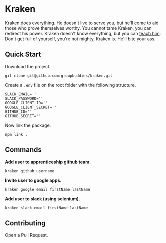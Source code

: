 Kraken
=================

Kraken does everything. He doesn't live to serve you, but he'll come to aid those who prove themselves worthy. You cannot tame Kraken, you can redirect his power. Kraken doesn't know everything, but you can [teach him](#contributing). Don't get full of yourself, you're not mighty, Kraken is. He'll bite your ass.

## Quick Start


Download the project.

```
git clone git@github.com:groupbuddies/kraken.git
```

Create a `.env` file on the root folder with the following structure.

```
SLACK_EMAIL=''
SLACK_PASSWORD=''
GOOGLE_CLIENT_ID=''
GOOGLE_CLIENT_SECRET=''
GITHUB_ID=''
GITHUB_SECRET=''
```

Now link the package.

```
npm link .
```

## Commands

**Add user to apprenticeship github team.**

```
kraken github username
```

**Invite user to google apps.**

```
kraken google email firstName lastName
```

**Add user to slack (using selenium).**

```
kraken slack email firstName lastName
```

## Contributing

Open a Pull Request.
